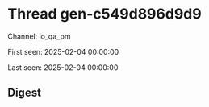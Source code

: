 # Thread gen-c549d896d9d9
Channel: io_qa_pm

First seen: 2025-02-04 00:00:00

Last seen: 2025-02-04 00:00:00

## Digest


